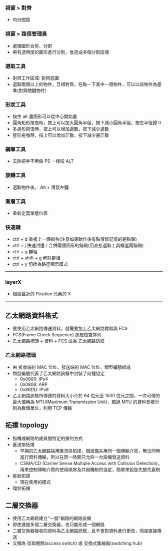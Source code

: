 ### 視窗 > 對齊

- 均分間距

### 視窗 > 路徑管理員

- 處理圖形合併、分割
- 帶有透明度的圖形進行分割，會造成多個分割區塊

### 選取工具

- 對齊工作區域: 對齊底圖
- 選取兩個以上的物件，互相對齊。在點一下其中一個物件，可以以該物件為基準(對齊關鍵物件)

### 形狀工具

- 按住 alt 畫圖形可以從中心開始畫
- 圓角矩形拖曳時，按上可以加大圓角半徑，按下減小圓角半徑，按左半徑歸 0
- 多邊形拖曳時，按上可以增加邊數，按下減少邊數
- 星形拖曳時，按上可以增加芒數，按下減少邊芒數

### 鋼筆工具

- 去除把手不用像 PS 一樣按 ALT

### 旋轉工具

- 選取物件後， Alt + 滑鼠左鍵

### 漸層工具

- 重新定義漸層位置

### 快速鍵

- ctrl + d 重複上一個指令(注意如果動作後有點滑鼠記憶的是點擊)
- ctrl + j 快速封邊 / 合併兩個圖形的錨點(用直接選取工具框選兩錨點)
- ctrl + g 群組
- ctrl + shift + g 解除群組
- ctrl + y 切換為路徑顯示模式

---

### layerX

- 根據最近的 Position 元素的 X

---

## 乙太網路資料格式

- 要使用乙太網路傳送資料，就需要加上乙太網路標頭與 FCS
- FCS(Frame Check Sequence) 訊框檢查序列
- 乙太網路標頭 + 資料 + FCS 成為 乙太網路訊框

### 乙太網路標頭

- 由 接收端的 MAC 位址、發送端的 MAC 位址、類型編號組成
- 類型編號代表了乙太網路訊框中封裝了何種協定
  - 0x0800: IPv4
  - 0x0806: ARP
  - 0x86DD: IPv6
- 乙太網路訊框所傳送的資料大小介於 64 位元至 1500 位元之間，一次可傳的最大值稱為 MTU(Maximum Transmission Unit)，超過 MTU 的資料會被分割為數個單位，利用 TCP 傳輸

## 拓撲 topology

- 指構成網路的成員間特定的排列方式
- 匯流排拓撲
  - 早期的乙太網路採用匯流排拓撲，個設備共用同一個傳輸介質，無法同時進行資料傳輸，所以在同一時間只允許一台設備發送資料
  - CSMA/CD (Carrier Sense Multiple Access with Collision Detection)，用來控制傳輸介質的使用順序及共用機制的協定，簡單來說是先搶先贏制
- 星狀拓撲
  - 現在使用的模式
- 環狀拓撲

## 二層交換器

- 使用乙太網路建立"一個"網路的網路設備
- 即使連接多個二層交換器，也只能形成一個網路
- 二層交換器接收的資料為乙太網路訊框，且不會對資料進行更改，而是直接傳送
- 又稱為 存取開關(access switch) 或 交換式集線器(switching hub)
